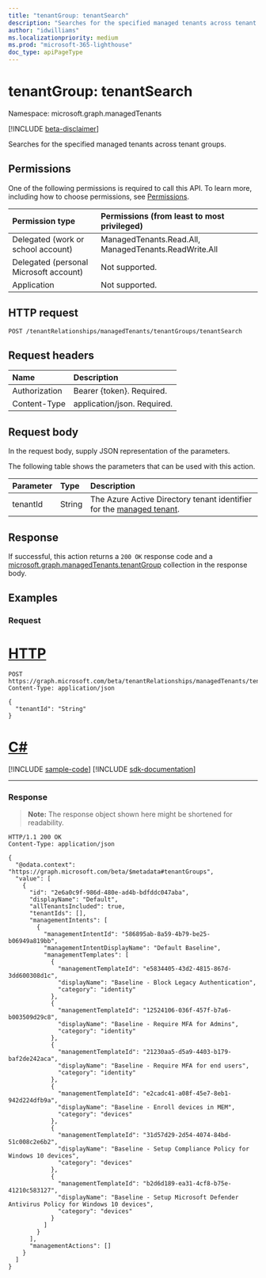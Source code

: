 ```yaml
---
title: "tenantGroup: tenantSearch"
description: "Searches for the specified managed tenants across tenant groups."
author: "idwilliams"
ms.localizationpriority: medium
ms.prod: "microsoft-365-lighthouse"
doc_type: apiPageType
---
```


# tenantGroup: tenantSearch
Namespace: microsoft.graph.managedTenants

[!INCLUDE [beta-disclaimer](../../includes/beta-disclaimer.md)]

Searches for the specified managed tenants across tenant groups.

## Permissions
One of the following permissions is required to call this API. To learn more, including how to choose permissions, see [Permissions](/graph/permissions-reference).

|Permission type|Permissions (from least to most privileged)|
|:---|:---|
|Delegated (work or school account)|ManagedTenants.Read.All, ManagedTenants.ReadWrite.All|
|Delegated (personal Microsoft account)|Not supported.|
|Application|Not supported.|

## HTTP request

<!-- {
  "blockType": "ignored"
}
-->
``` http
POST /tenantRelationships/managedTenants/tenantGroups/tenantSearch
```

## Request headers
|Name|Description|
|:---|:---|
|Authorization|Bearer {token}. Required.|
|Content-Type|application/json. Required.|

## Request body
In the request body, supply JSON representation of the parameters.

The following table shows the parameters that can be used with this action.

|Parameter|Type|Description|
|:---|:---|:---|
|tenantId|String|The Azure Active Directory tenant identifier for the [managed tenant](../resources/managedtenants-tenant.md).|



## Response

If successful, this action returns a `200 OK` response code and a [microsoft.graph.managedTenants.tenantGroup](../resources/managedtenants-tenantgroup.md) collection in the response body.

## Examples

### Request

# [HTTP](#tab/http)
<!-- {
  "blockType": "request",
  "name": "tenantgroup_tenantsearch"
}
-->
``` http
POST https://graph.microsoft.com/beta/tenantRelationships/managedTenants/tenantGroups/tenantSearch
Content-Type: application/json

{
  "tenantId": "String"
}
```

# [C#](#tab/csharp)
[!INCLUDE [sample-code](../includes/snippets/csharp/tenantgroup-tenantsearch-csharp-snippets.md)]
[!INCLUDE [sdk-documentation](../includes/snippets/snippets-sdk-documentation-link.md)]

---


### Response
>**Note:** The response object shown here might be shortened for readability.
<!-- {
  "blockType": "response",
  "truncated": true,
  "@odata.type": "Collection(microsoft.graph.managedTenants.tenantGroup)"
}
-->
``` http
HTTP/1.1 200 OK
Content-Type: application/json

{
  "@odata.context": "https://graph.microsoft.com/beta/$metadata#tenantGroups",
  "value": [
    {
      "id": "2e6a0c9f-986d-480e-ad4b-bdfddc047aba",
      "displayName": "Default",
      "allTenantsIncluded": true,
      "tenantIds": [],
      "managementIntents": [
        {
          "managementIntentId": "586895ab-8a59-4b79-be25-b06949a819bb",
          "managementIntentDisplayName": "Default Baseline",
          "managementTemplates": [
            {
              "managementTemplateId": "e5834405-43d2-4815-867d-3dd600308d1c",
              "displayName": "Baseline - Block Legacy Authentication",
              "category": "identity"
            },
            {
              "managementTemplateId": "12524106-036f-457f-b7a6-b003509d29c8",
              "displayName": "Baseline - Require MFA for Admins",
              "category": "identity"
            },
            {
              "managementTemplateId": "21230aa5-d5a9-4403-b179-baf2de242aca",
              "displayName": "Baseline - Require MFA for end users",
              "category": "identity"
            },
            {
              "managementTemplateId": "e2cadc41-a08f-45e7-8eb1-942d224dfb9a",
              "displayName": "Baseline - Enroll devices in MEM",
              "category": "devices"
            },
            {
              "managementTemplateId": "31d57d29-2d54-4074-84bd-51c008c2e6b2",
              "displayName": "Baseline - Setup Compliance Policy for Windows 10 devices",
              "category": "devices"
            },
            {
              "managementTemplateId": "b2d6d189-ea31-4cf8-b75e-41210c583127",
              "displayName": "Baseline - Setup Microsoft Defender Antivirus Policy for Windows 10 devices",
              "category": "devices"
            }
          ]
        }
      ],
      "managementActions": []
    }
  ]
}
```
